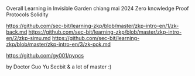 Overall Learning in Invisible Garden chiang mai 2024 
Zero knowledge Proof Protocols
Solidity

https://github.com/sec-bit/learning-zkp/blob/master/zkp-intro-en/1/zk-back.md
https://github.com/sec-bit/learning-zkp/blob/master/zkp-intro-en/2/zkp-simu.md
https://github.com/sec-bit/learning-zkp/blob/master/zkp-intro-en/3/zk-pok.md

https://github.com/gy001/pypcs 

by Doctor Guo Yu Secbit & a lot of master :)
